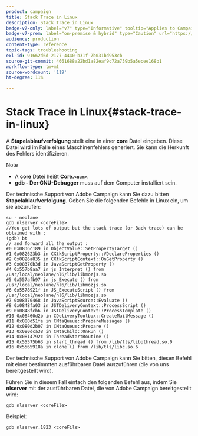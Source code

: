 ```yaml
---
product: campaign
title: Stack Trace in Linux
description: Stack Trace in Linux
badge-v7-only: label="v7" type="Informative" tooltip="Applies to Campaign Classic v7 only"
badge-v7-prem: label="on-premise & hybrid" type="Caution" url="https://experienceleague.adobe.com/docs/campaign-classic/using/installing-campaign-classic/architecture-and-hosting-models/hosting-models-lp/hosting-models.html" tooltip="Applies to on-premise and hybrid deployments only"
audience: production
content-type: reference
topic-tags: troubleshooting
exl-id: 91662d6d-2177-4440-b31f-7b031bd953cb
source-git-commit: 4661688a22bd1a82eaf9c72a739b5a5ecee168b1
workflow-type: tm+mt
source-wordcount: '119'
ht-degree: 11%

---
```


# Stack Trace in Linux{#stack-trace-in-linux}



A **Stapelablaufverfolgung** stellt eine in einer **core** Datei eingeben. Diese Datei wird im Falle eines Maschinenfehlers generiert. Sie kann die Herkunft des Fehlers identifizieren.

>[!NOTE]
>
>* A **core** Datei heißt **Core.`<num>`**.
>* **gdb - Der GNU-Debugger** muss auf dem Computer installiert sein.
>

Der technische Support von Adobe Campaign kann Sie dazu bitten **Stapelablaufverfolgung**. Geben Sie die folgenden Befehle in Linux ein, um sie abzurufen:

```
su - neolane
gdb nlserver <coreFile>
//You get lots of output but the stack trace (or Back trace) can be obtained with : 
(gdb) bt
// and forward all the output : 
#0 0x0836c189 in ObjectValue::SetPropertyTarget ()
#1 0x082623b3 in CXtkScriptProperty::VDeclareProperties ()
#2 0x0826a835 in CXtkScriptContext::OnGetProperty ()
#3 0x08370b3d in JavaScriptGetProperty ()
#4 0x557b8aa7 in js_Interpret () from /usr/local/neolane/nl6/lib/libmozjs.so
#5 0x557afb97 in js_Execute () from /usr/local/neolane/nl6/lib/libmozjs.so
#6 0x5578921f in JS_ExecuteScript () from /usr/local/neolane/nl6/lib/libmozjs.so
#7 0x08370468 in JavaScriptSource::Evaluate ()
#8 0x0848fa03 in JSTDeliveryContext::ProcessScript ()
#9 0x0848fcb6 in JSTDeliveryContext::ProcessTemplate ()
#10 0x08460d2b in CDeliveryToolbox::CreateMailMessage ()
#11 0x080d51fe in CMtaQueue::PrepareMessages ()
#12 0x080d2b07 in CMtaQueue::Prepare ()
#13 0x080dca38 in CMtaChild::OnRun ()
#14 0x0814792c in ThreadStartRoutine ()
#15 0x55575b63 in start_thread () from /lib/tls/libpthread.so.0
#16 0x5565918a in clone () from /lib/tls/libc.so.6
```

Der technische Support von Adobe Campaign kann Sie bitten, diesen Befehl mit einer bestimmten ausführbaren Datei auszuführen (die von uns bereitgestellt wird).

Führen Sie in diesem Fall einfach den folgenden Befehl aus, indem Sie **nlserver** mit der ausführbaren Datei, die von Adobe Campaign bereitgestellt wird:

```
gdb nlserver <coreFile>
```

Beispiel:

```
gdb nlserver.1823 <coreFile>
```
